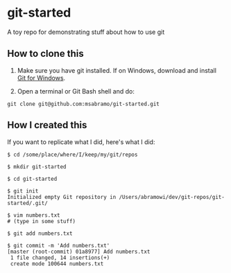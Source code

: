 # git-started

A toy repo for demonstrating stuff about how to use git

## How to clone this

1. Make sure you have git installed. If on Windows, download and install [Git
   for Windows](https://gitforwindows.org).

2. Open a terminal or Git Bash shell and do:

```
git clone git@github.com:msabramo/git-started.git
```

## How I created this

If you want to replicate what I did, here's what I did:

```
$ cd /some/place/where/I/keep/my/git/repos

$ mkdir git-started

$ cd git-started

$ git init
Initialized empty Git repository in /Users/abramowi/dev/git-repos/git-started/.git/

$ vim numbers.txt
# (type in some stuff)

$ git add numbers.txt

$ git commit -m 'Add numbers.txt'
[master (root-commit) 01a8977] Add numbers.txt
 1 file changed, 14 insertions(+)
 create mode 100644 numbers.txt
```
